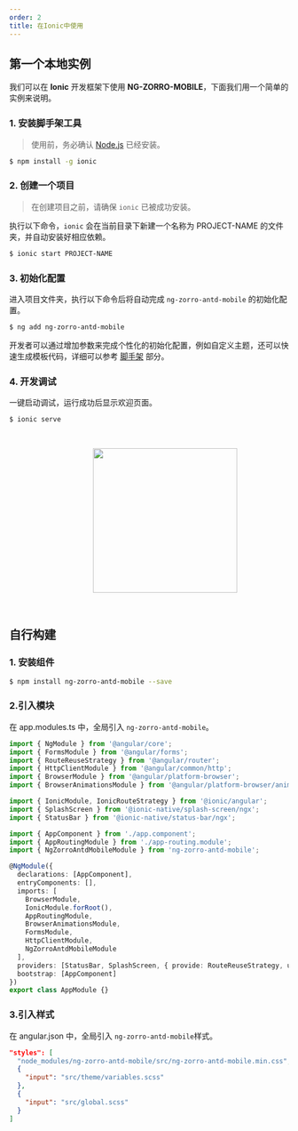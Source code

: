 ```yaml
---
order: 2
title: 在Ionic中使用
---
```


## 第一个本地实例

我们可以在 **Ionic** 开发框架下使用 **NG-ZORRO-MOBILE**，下面我们用一个简单的实例来说明。

### 1. 安装脚手架工具

> 使用前，务必确认 [Node.js](https://nodejs.org/en/) 已经安装。

```bash
$ npm install -g ionic
```

### 2. 创建一个项目

> 在创建项目之前，请确保 `ionic` 已被成功安装。

执行以下命令，`ionic` 会在当前目录下新建一个名称为 PROJECT-NAME 的文件夹，并自动安装好相应依赖。

```bash
$ ionic start PROJECT-NAME
```

### 3. 初始化配置

进入项目文件夹，执行以下命令后将自动完成 `ng-zorro-antd-mobile` 的初始化配置。

```bash
$ ng add ng-zorro-antd-mobile
```

开发者可以通过增加参数来完成个性化的初始化配置，例如自定义主题，还可以快速生成模板代码，详细可以参考 [脚手架](http://ng.mobile.ant.design/#/docs/schematics/zh) 部分。

### 4. 开发调试

一键启动调试，运行成功后显示欢迎页面。

```bash
$ ionic serve
```

<img style="display: block;padding: 30px 30%;height: 260px;" src="https://gw.alicdn.com/tfs/TB18hC5dPDpK1RjSZFrXXa78VXa-440-550.png">

## 自行构建

### 1. 安装组件

```bash
$ npm install ng-zorro-antd-mobile --save
```

### 2.引入模块

在 app.modules.ts 中，全局引入 `ng-zorro-antd-mobile`。

```typescript
import { NgModule } from '@angular/core';
import { FormsModule } from '@angular/forms';
import { RouteReuseStrategy } from '@angular/router';
import { HttpClientModule } from '@angular/common/http';
import { BrowserModule } from '@angular/platform-browser';
import { BrowserAnimationsModule } from '@angular/platform-browser/animations';

import { IonicModule, IonicRouteStrategy } from '@ionic/angular';
import { SplashScreen } from '@ionic-native/splash-screen/ngx';
import { StatusBar } from '@ionic-native/status-bar/ngx';

import { AppComponent } from './app.component';
import { AppRoutingModule } from './app-routing.module';
import { NgZorroAntdMobileModule } from 'ng-zorro-antd-mobile';

@NgModule({
  declarations: [AppComponent],
  entryComponents: [],
  imports: [
    BrowserModule,
    IonicModule.forRoot(),
    AppRoutingModule,
    BrowserAnimationsModule,
    FormsModule,
    HttpClientModule,
    NgZorroAntdMobileModule
  ],
  providers: [StatusBar, SplashScreen, { provide: RouteReuseStrategy, useClass: IonicRouteStrategy }],
  bootstrap: [AppComponent]
})
export class AppModule {}
```

### 3.引入样式

在 angular.json 中，全局引入 `ng-zorro-antd-mobile`样式。

```json
"styles": [
  "node_modules/ng-zorro-antd-mobile/src/ng-zorro-antd-mobile.min.css",
  {
    "input": "src/theme/variables.scss"
  },
  {
    "input": "src/global.scss"
  }
]
```
